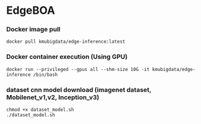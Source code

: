 # EdgeBOA

### Docker image pull
	docker pull kmubigdata/edge-inference:latest

### Docker container execution (Using GPU)
	docker run --privileged --gpus all --shm-size 10G -it kmubigdata/edge-inference /bin/bash

### dataset cnn model download (imagenet dataset, Mobilenet_v1,v2, Inception_v3)
	chmod +x dataset_model.sh
    ./dataset_model.sh

